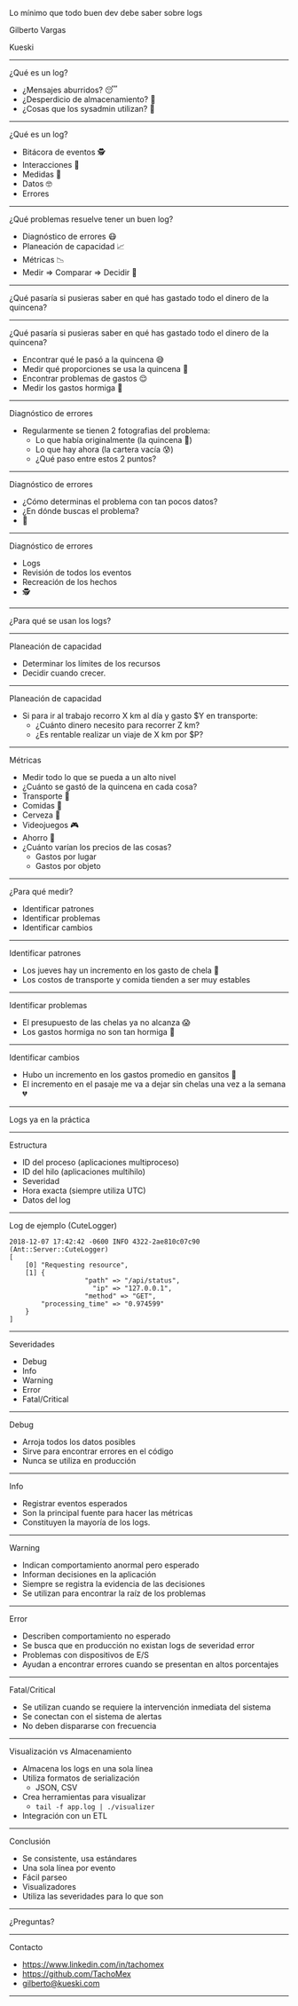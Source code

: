 Lo mínimo que todo buen dev debe saber sobre logs

Gilberto Vargas

Kueski

---

¿Qué es un log?

- ¿Mensajes aburridos? 😴
- ¿Desperdicio de almacenamiento? 👻
- ¿Cosas que los sysadmin utilizan? 🤖

---

¿Qué es un log?

- Bitácora de eventos 🕵️
- Interacciones 🤙
- Medidas 🧐
- Datos 🤓
- Errores

---

¿Qué problemas resuelve tener un buen log?

- Diagnóstico de errores 😷
- Planeación de capacidad 📈
- Métricas 📉
- Medir => Comparar => Decidir 🤔

---

¿Qué pasaría si pusieras saber en qué has gastado todo el dinero de la quincena?

---

¿Qué pasaría si pusieras saber en qué has gastado todo el dinero de la quincena?

- Encontrar qué le pasó a la quincena 😅
- Medir qué proporciones se usa la quincena 🤔
- Encontrar problemas de gastos 😌
- Medir los gastos hormiga 🐜

---

Diagnóstico de errores

- Regularmente se tienen 2 fotografias del problema:
  - Lo que había originalmente (la quincena 🤑)
  - Lo que hay ahora (la cartera vacía 😰)
  - ¿Qué paso entre estos 2 puntos?

---

Diagnóstico de errores

- ¿Cómo determinas el problema con tan pocos datos?
- ¿En dónde buscas el problema?
- 🤔

---

Diagnóstico de errores

- Logs
- Revisión de todos los eventos
- Recreación de los hechos
- 🕵️

---

¿Para qué se usan los logs?

---

Planeación de capacidad

- Determinar los límites de los recursos
- Decidir cuando crecer.

---
Planeación de capacidad

- Si para ir al trabajo recorro X km al día y gasto $Y en transporte:
  - ¿Cuánto dinero necesito para recorrer Z km?
  - ¿Es rentable realizar un viaje de X km por $P?

---

Métricas

- Medir todo lo que se pueda a un alto nivel
 - ¿Cuánto se gastó de la quincena en cada cosa?
  - Transporte 🚴‍
  - Comidas 🍕
  - Cerveza 🍺
  - Videojuegos 🎮
  - Ahorro 🐖
- ¿Cuánto varían los precios de las cosas?
  - Gastos por lugar
  - Gastos por objeto

---

¿Para qué medir?

- Identificar patrones
- Identificar problemas
- Identificar cambios

---

Identificar patrones

- Los jueves hay un incremento en los gasto de chela 🍻
- Los costos de transporte y comida tienden a ser muy estables

---

Identificar problemas

- El presupuesto de las chelas ya no alcanza 😱
- Los gastos hormiga no son tan hormiga 🐜

---

Identificar cambios

- Hubo un incremento en los gastos promedio en gansitos 🦢
- El incremento en el pasaje me va a dejar sin chelas una vez a la semana 💔

---

Logs ya en la práctica


---

Estructura

- ID del proceso (aplicaciones multiproceso)
- ID del hilo (aplicaciones multihilo)
- Severidad
- Hora exacta (siempre utiliza UTC)
- Datos del log

---
Log de ejemplo (CuteLogger)

```
2018-12-07 17:42:42 -0600 INFO 4322-2ae810c07c90 (Ant::Server::CuteLogger)
[
    [0] "Requesting resource",
    [1] {
                   "path" => "/api/status",
                     "ip" => "127.0.0.1",
                   "method" => "GET",
        "processing_time" => "0.974599"
    }
]
```

---

Severidades

- Debug
- Info
- Warning
- Error
- Fatal/Critical

---

Debug

- Arroja todos los datos posibles
- Sirve para encontrar errores en el código
- Nunca se utiliza en producción

---

Info

- Registrar eventos esperados
- Son la principal fuente para hacer las métricas
- Constituyen la mayoría de los logs.

---

Warning

- Indican comportamiento anormal pero esperado
- Informan decisiones en la aplicación
- Siempre se registra la evidencia de las decisiones
- Se utilizan para encontrar la raíz de los problemas

---

Error

- Describen comportamiento no esperado
- Se busca que en producción no existan logs de severidad error
- Problemas con dispositivos de E/S
- Ayudan a encontrar errores cuando se presentan en altos porcentajes

---

Fatal/Critical

- Se utilizan cuando se requiere la intervención inmediata del sistema
- Se conectan con el sistema de alertas
- No deben dispararse con frecuencia

---

Visualización vs Almacenamiento

- Almacena los logs en una sola línea
- Utiliza formatos de serialización
  - JSON, CSV
- Crea herramientas para visualizar
  - `tail -f app.log | ./visualizer`
- Integración con un ETL

---

Conclusión

- Se consistente, usa estándares
- Una sola línea por evento
- Fácil parseo
- Visualizadores
- Utiliza las severidades para lo que son

---

¿Preguntas?

---

Contacto

- https://www.linkedin.com/in/tachomex
- https://github.com/TachoMex
- gilberto@kueski.com

---
